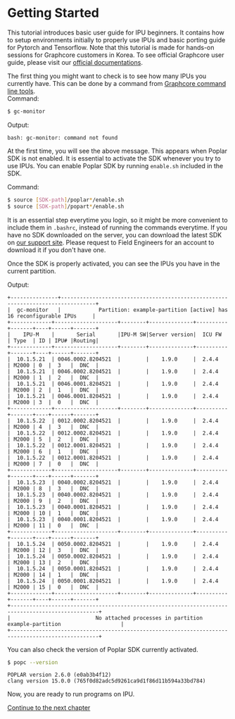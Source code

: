 # Getting Started

This tutorial introduces basic user guide for IPU beginners. It contains how to setup environments initially to properly use IPUs and basic porting guide for Pytorch and Tensorflow.
Note that this tutorial is made for hands-on sessions for Graphcore customers in Korea. To see official Graphcore user guide, please visit our [official documentations](https://docs.graphcore.ai/en/latest/#).

The first thing you might want to check is to see how many IPUs you currently have. This can be done by a command from [Graphcore command line tools](https://docs.graphcore.ai/projects/command-line-tools/en/latest/index.html).  
Command:
```bash
$ gc-monitor
```
Output:
```
bash: gc-monitor: command not found
```
At the first time, you will see the above message. This appears when Poplar SDK is not enabled. It is essential to activate the SDK whenever you try to use IPUs. You can enable Poplar SDK by running `enable.sh` included in the SDK.

Command:
```bash
$ source [SDK-path]/poplar*/enable.sh
$ source [SDK-path]/popart*/enable.sh
```
It is an essential step everytime you login, so it might be more convenient to include them in `.bashrc`, instead of running the commands everytime. If you have no SDK downloaded on the server, you can download the latest SDK on [our support site](https://www.graphcore.ai/support). Please request to Field Engineers for an account to download it if you don't have one.

Once the SDK is properly activated, you can see the IPUs you have in the current partition.

Output:
```
+---------------+---------------------------------------------------------------------------------+
|  gc-monitor   |            Partition: example-partition [active] has 16 reconfigurable IPUs     |
+-------------+--------------------+--------+--------------+----------+-------+----+------+-------+
|    IPU-M    |       Serial       |IPU-M SW|Server version|  ICU FW  | Type  | ID | IPU# |Routing|
+-------------+--------------------+--------+--------------+----------+-------+----+------+-------+
|  10.1.5.21  | 0046.0002.8204521  |        |    1.9.0     |  2.4.4   | M2000 | 0  |  3   |  DNC  |
|  10.1.5.21  | 0046.0002.8204521  |        |    1.9.0     |  2.4.4   | M2000 | 1  |  2   |  DNC  |
|  10.1.5.21  | 0046.0001.8204521  |        |    1.9.0     |  2.4.4   | M2000 | 2  |  1   |  DNC  |
|  10.1.5.21  | 0046.0001.8204521  |        |    1.9.0     |  2.4.4   | M2000 | 3  |  0   |  DNC  |
+-------------+--------------------+--------+--------------+----------+-------+----+------+-------+
|  10.1.5.22  | 0012.0002.8204521  |        |    1.9.0     |  2.4.4   | M2000 | 4  |  3   |  DNC  |
|  10.1.5.22  | 0012.0002.8204521  |        |    1.9.0     |  2.4.4   | M2000 | 5  |  2   |  DNC  |
|  10.1.5.22  | 0012.0001.8204521  |        |    1.9.0     |  2.4.4   | M2000 | 6  |  1   |  DNC  |
|  10.1.5.22  | 0012.0001.8204521  |        |    1.9.0     |  2.4.4   | M2000 | 7  |  0   |  DNC  |
+-------------+--------------------+--------+--------------+----------+-------+----+------+-------+
|  10.1.5.23  | 0040.0002.8204521  |        |    1.9.0     |  2.4.4   | M2000 | 8  |  3   |  DNC  |
|  10.1.5.23  | 0040.0002.8204521  |        |    1.9.0     |  2.4.4   | M2000 | 9  |  2   |  DNC  |
|  10.1.5.23  | 0040.0001.8204521  |        |    1.9.0     |  2.4.4   | M2000 | 10 |  1   |  DNC  |
|  10.1.5.23  | 0040.0001.8204521  |        |    1.9.0     |  2.4.4   | M2000 | 11 |  0   |  DNC  |
+-------------+--------------------+--------+--------------+----------+-------+----+------+-------+
|  10.1.5.24  | 0050.0002.8204521  |        |    1.9.0     |  2.4.4   | M2000 | 12 |  3   |  DNC  |
|  10.1.5.24  | 0050.0002.8204521  |        |    1.9.0     |  2.4.4   | M2000 | 13 |  2   |  DNC  |
|  10.1.5.24  | 0050.0001.8204521  |        |    1.9.0     |  2.4.4   | M2000 | 14 |  1   |  DNC  |
|  10.1.5.24  | 0050.0001.8204521  |        |    1.9.0     |  2.4.4   | M2000 | 15 |  0   |  DNC  |
+-------------+--------------------+--------+--------------+----------+-------+----+------+-------+
+--------------------------------------------------------------------------------------------------+
|                           No attached processes in partition example-partition                   |
+--------------------------------------------------------------------------------------------------+
```
You can also check the version of Poplar SDK currently activated.
```bash
$ popc --version
```
```
POPLAR version 2.6.0 (e0ab3b4f12)
clang version 15.0.0 (765f0d82adc5d9261ca9d1f86d11b594a33bd784)
```
Now, you are ready to run programs on IPU.

[Continue to the next chapter](../2.%20Running%20Pytorch%20on%20IPU)